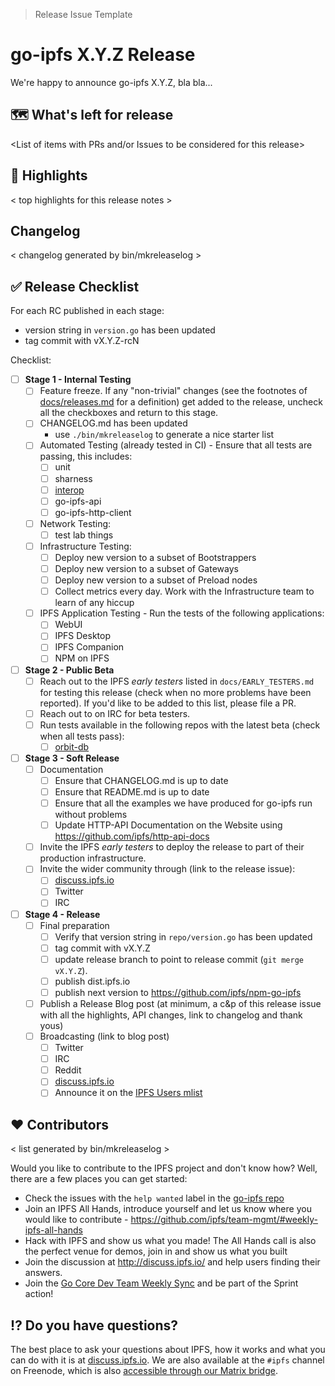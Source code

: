 > Release Issue Template

# go-ipfs X.Y.Z Release

We're happy to announce go-ipfs X.Y.Z, bla bla...

## 🗺 What's left for release

<List of items with PRs and/or Issues to be considered for this release>

## 🔦 Highlights

< top highlights for this release notes >

## Changelog

< changelog generated by bin/mkreleaselog >

## ✅ Release Checklist

For each RC published in each stage:

- version string in `version.go` has been updated
- tag commit with vX.Y.Z-rcN

Checklist:

- [ ] **Stage 1 - Internal Testing**
  - [ ] Feature freeze. If any "non-trivial" changes (see the footnotes of [docs/releases.md](https://github.com/ipfs/go-ipfs/tree/master/docs/releases.md) for a definition) get added to the release, uncheck all the checkboxes and return to this stage.
  - [ ] CHANGELOG.md has been updated
    - use `./bin/mkreleaselog` to generate a nice starter list
  - [ ] Automated Testing (already tested in CI) - Ensure that all tests are passing, this includes:
    - [ ] unit
    - [ ] sharness
    - [ ] [interop](https://github.com/ipfs/interop#test-with-a-non-yet-released-version-of-go-ipfs)
    - [ ] go-ipfs-api
    - [ ] go-ipfs-http-client
  - [ ] Network Testing:
    - [ ] test lab things
  - [ ] Infrastructure Testing:
    - [ ] Deploy new version to a subset of Bootstrappers
    - [ ] Deploy new version to a subset of Gateways
    - [ ] Deploy new version to a subset of Preload nodes
    - [ ] Collect metrics every day. Work with the Infrastructure team to learn of any hiccup
  - [ ] IPFS Application Testing -  Run the tests of the following applications:
    - [ ] WebUI
    - [ ] IPFS Desktop
    - [ ] IPFS Companion
    - [ ] NPM on IPFS
- [ ] **Stage 2 - Public Beta**
  - [ ] Reach out to the IPFS _early testers_ listed in `docs/EARLY_TESTERS.md` for testing this release (check when no more problems have been reported). If you'd like to be added to this list, please file a PR.
  - [ ] Reach out to on IRC for beta testers.
  - [ ] Run tests available in the following repos with the latest beta (check when all tests pass):
    - [ ] [orbit-db](https://github.com/orbitdb/orbit-db)
- [ ] **Stage 3 - Soft Release**
  - [ ] Documentation
    - [ ] Ensure that CHANGELOG.md is up to date
    - [ ] Ensure that README.md is up to date
    - [ ] Ensure that all the examples we have produced for go-ipfs run without problems
    - [ ] Update HTTP-API Documentation on the Website using https://github.com/ipfs/http-api-docs
  - [ ] Invite the IPFS _early testers_ to deploy the release to part of their production infrastructure.
  - [ ] Invite the wider community through (link to the release issue):
    - [ ] [discuss.ipfs.io](https://discuss.ipfs.io/c/announcements)
    - [ ] Twitter
    - [ ] IRC
- [ ] **Stage 4 - Release**
  - [ ] Final preparation
    - [ ] Verify that version string in `repo/version.go` has been updated
    - [ ] tag commit with vX.Y.Z
    - [ ] update release branch to point to release commit (`git merge vX.Y.Z`).
    - [ ] publish dist.ipfs.io
    - [ ] publish next version to https://github.com/ipfs/npm-go-ipfs
  - [ ] Publish a Release Blog post (at minimum, a c&p of this release issue with all the highlights, API changes, link to changelog and thank yous)
  - [ ] Broadcasting (link to blog post)
    - [ ] Twitter
    - [ ] IRC
    - [ ] Reddit
    - [ ] [discuss.ipfs.io](https://discuss.ipfs.io/c/announcements)
    - [ ] Announce it on the [IPFS Users mlist](https://groups.google.com/forum/#!forum/ipfs-users)

## ❤️ Contributors

< list generated by bin/mkreleaselog >

Would you like to contribute to the IPFS project and don't know how? Well, there are a few places you can get started:

- Check the issues with the `help wanted` label in the [go-ipfs repo](https://github.com/ipfs/go-ipfs/issues?q=is%3Aopen+is%3Aissue+label%3A%22help+wanted%22)
- Join an IPFS All Hands, introduce yourself and let us know where you would like to contribute - https://github.com/ipfs/team-mgmt/#weekly-ipfs-all-hands
- Hack with IPFS and show us what you made! The All Hands call is also the perfect venue for demos, join in and show us what you built
- Join the discussion at http://discuss.ipfs.io/ and help users finding their answers.
- Join the [Go Core Dev Team Weekly Sync](https://github.com/ipfs/team-mgmt/issues/650) and be part of the Sprint action!

## ⁉️ Do you have questions?

The best place to ask your questions about IPFS, how it works and what you can do with it is at [discuss.ipfs.io](http://discuss.ipfs.io). We are also available at the `#ipfs` channel on Freenode, which is also [accessible through our Matrix bridge](https://riot.im/app/#/room/#freenode_#ipfs:matrix.org).

